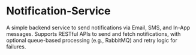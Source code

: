 # Notification-Service
A simple backend service to send notifications via Email, SMS, and In-App messages. Supports RESTful APIs to send and fetch notifications, with optional queue-based processing (e.g., RabbitMQ) and retry logic for failures.
